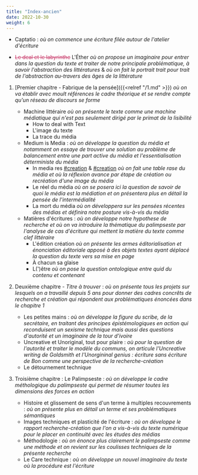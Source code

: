 ```yaml
---
title: "Index-ancien"
date: 2022-10-30
weight: 6
---
```


- Captatio  :
*où on commence une écriture filée autour de l'atelier d'écriture*

- <strike style='color:rgb(196, 43, 94);'><span class="rayure">Le deal et le labyrinthe</span></strike> L'Éther
*où on propose un imaginaire pour entrer dans la question du texte et traiter de notre principale problématique, à savoir l'abstraction des littératures* & *où on fait le portrait trait pour trait de l'abstraction au-travers des âges de la littérature*

1. [Premier chapitre - Fabrique de la pensée]({{<relref "/1.md" >}}) 
*où on va établir avec moult références le cadre théorique et se rendre compte qu'un réseau de discours se forme*
    - Machine littéraire
    *où on présente le texte comme une machine médiatique qui n'est pas seulement dirigé par le primat de la lisibilité*
        - How to deal with Text
        - L'image du texte
        - La trace du média
    - Medium is Media : 
    *où on développe la question du média et notamment on essaye de trouver une solution au problème de balancement entre une part active du média et l'essentialisation déterministe du média*
        - In media res [#creation](Nervure) & [#creation](Baudehugo)
        *où on fait une table rase du média et où la réflexion avance par étape de création ou recréation d'une image du média*
        - Le réel du média
        *où on se posera ici la question de savoir de quoi le média est la médiation et on présentera plus en détail la pensée de l'intermédialité*
        - La mort du média
        *où on développera sur les pensées récentes des médias et définira notre posture vis-à-vis du média*
    - Matières d'écritures :
    *où on développe notre hypothese de recherche et où on va introduire la thématique du palimpseste par l'analyse de cas d'écriture qui mettent la matière du texte comme clef littéraire*
        - L'édition création
        *où on présente les armes éditorialisation et énonciation éditoriale apposé à des objets textes ayant déplacé la question du texte vers sa mise en page*
        - À chacun sa glaise
        - L(')être
        *où on pose la question ontologique entre quid du contenu et contenant*

2. Deuxième chapitre - *Titre à trouver* : 
*où on présente tous les projets sur lesquels on a travaillé depuis 5 ans pour donner des cadres concrêts de recherche et création qui répondent aux problématiques énoncées dans le chapitre 1*
    - Les petites mains : 
    *où on développe la figure du scribe, de la secrétaire, en traitant des principes épistémologiques en action qui reconduisent un sexisme technique mais aussi des questions d'autorité et un imaginaire de la tour d'ivoire*
    - Uncreative et Unoriginal, tout pour plaire : 
    *où pour la question de l'autorité et traiter le modèle du communs, on articule l'Uncreative writing de Goldsmith et l'Unorgininal genius : écriture sans écriture de Bon comme une perspective de la recherche-création*
    - Le détournement technique 
3. Troisième chapitre : Le Palimpseste :
*où on développe le cadre méthologique du palimpseste qui permet de résumer toutes les dimensions des forces en action*
    - Histoire et glissement de sens d'un terme à multiples recouvrements : 
    *où on présente plus en détail un terme et ses problématiques sémantiques*
    - Images techniques et plasticité de l'écriture : 
    *où on développe le rapport recherche-création que l'on a vis-à-vis du texte numérique pour le placer en continuité avec les études des médias* 
    - Méthodologie : 
    *où on énonce plus clairement le palimpseste comme une méthode et on revient sur les coulisses techniques de la présente recherche*
    - Le Care technique : 
    *où on développe un nouvel imaginaire du texte où la procédure est l'écriture*
